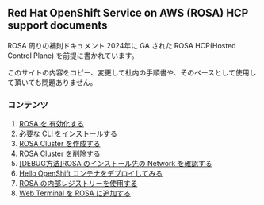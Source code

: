 ## Red Hat OpenShift Service on AWS (ROSA) HCP support documents
ROSA 周りの補則ドキュメント
2024年に GA された ROSA HCP(Hosted Control Plane) を前提に書かれています。

このサイトの内容をコピー、変更して社内の手順書や、そのベースとして使用して頂いても問題ありません。

### コンテンツ

1. [ROSA を 有効化する](docs/rosa-hcp-enable)
1. [必要な CLI をインストールする](docs/rosa-hcp-prepare)
1. [ROSA Cluster を作成する](docs/rosa-hcp-create)
1. [ROSA Cluster を削除する](docs/rosa-hcp-delete-cluster)
1. [[DEBUG方法]ROSA のインストール先の Network を確認する](docs/rosa-hcp-debug)
1. [Hello OpenShift コンテナをデプロイしてみる](docs/rosa-hcp-deploy-app)
1. [ROSA の内部レジストリーを使用する](docs/rosa-hcp-internal-registry)
1. [Web Terminal を ROSA に追加する](docs/install-web-terminal)


